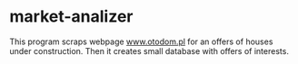 # market-analizer

This program scraps webpage www.otodom.pl for an offers of houses under construction. Then it creates small database with offers of interests.
